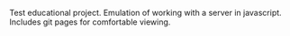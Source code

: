 Test educational project. Emulation of working with a server in javascript. Includes git pages for comfortable viewing.
